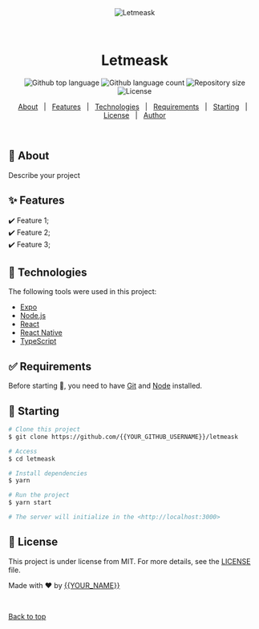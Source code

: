 <div align="center" id="top"> 
  <img src="./.github/app.gif" alt="Letmeask" />

  &#xa0;

  <!-- <a href="https://letmeask.netlify.app">Demo</a> -->
</div>

<h1 align="center">Letmeask</h1>

<p align="center">
  <img alt="Github top language" src="https://img.shields.io/github/languages/top/{{YOUR_GITHUB_USERNAME}}/letmeask?color=56BEB8">

  <img alt="Github language count" src="https://img.shields.io/github/languages/count/{{YOUR_GITHUB_USERNAME}}/letmeask?color=56BEB8">

  <img alt="Repository size" src="https://img.shields.io/github/repo-size/{{YOUR_GITHUB_USERNAME}}/letmeask?color=56BEB8">

  <img alt="License" src="https://img.shields.io/github/license/{{YOUR_GITHUB_USERNAME}}/letmeask?color=56BEB8">

  <!-- <img alt="Github issues" src="https://img.shields.io/github/issues/{{YOUR_GITHUB_USERNAME}}/letmeask?color=56BEB8" /> -->

  <!-- <img alt="Github forks" src="https://img.shields.io/github/forks/{{YOUR_GITHUB_USERNAME}}/letmeask?color=56BEB8" /> -->

  <!-- <img alt="Github stars" src="https://img.shields.io/github/stars/{{YOUR_GITHUB_USERNAME}}/letmeask?color=56BEB8" /> -->
</p>

<!-- Status -->

<!-- <h4 align="center"> 
	🚧  Letmeask 🚀 Under construction...  🚧
</h4> 

<hr> -->

<p align="center">
  <a href="#dart-about">About</a> &#xa0; | &#xa0; 
  <a href="#sparkles-features">Features</a> &#xa0; | &#xa0;
  <a href="#rocket-technologies">Technologies</a> &#xa0; | &#xa0;
  <a href="#white_check_mark-requirements">Requirements</a> &#xa0; | &#xa0;
  <a href="#checkered_flag-starting">Starting</a> &#xa0; | &#xa0;
  <a href="#memo-license">License</a> &#xa0; | &#xa0;
  <a href="https://github.com/{{YOUR_GITHUB_USERNAME}}" target="_blank">Author</a>
</p>

<br>

## :dart: About ##

Describe your project

## :sparkles: Features ##

:heavy_check_mark: Feature 1;\
:heavy_check_mark: Feature 2;\
:heavy_check_mark: Feature 3;

## :rocket: Technologies ##

The following tools were used in this project:

- [Expo](https://expo.io/)
- [Node.js](https://nodejs.org/en/)
- [React](https://pt-br.reactjs.org/)
- [React Native](https://reactnative.dev/)
- [TypeScript](https://www.typescriptlang.org/)

## :white_check_mark: Requirements ##

Before starting :checkered_flag:, you need to have [Git](https://git-scm.com) and [Node](https://nodejs.org/en/) installed.

## :checkered_flag: Starting ##

```bash
# Clone this project
$ git clone https://github.com/{{YOUR_GITHUB_USERNAME}}/letmeask

# Access
$ cd letmeask

# Install dependencies
$ yarn

# Run the project
$ yarn start

# The server will initialize in the <http://localhost:3000>
```

## :memo: License ##

This project is under license from MIT. For more details, see the [LICENSE](LICENSE.md) file.


Made with :heart: by <a href="https://github.com/{{YOUR_GITHUB_USERNAME}}" target="_blank">{{YOUR_NAME}}</a>

&#xa0;

<a href="#top">Back to top</a>
